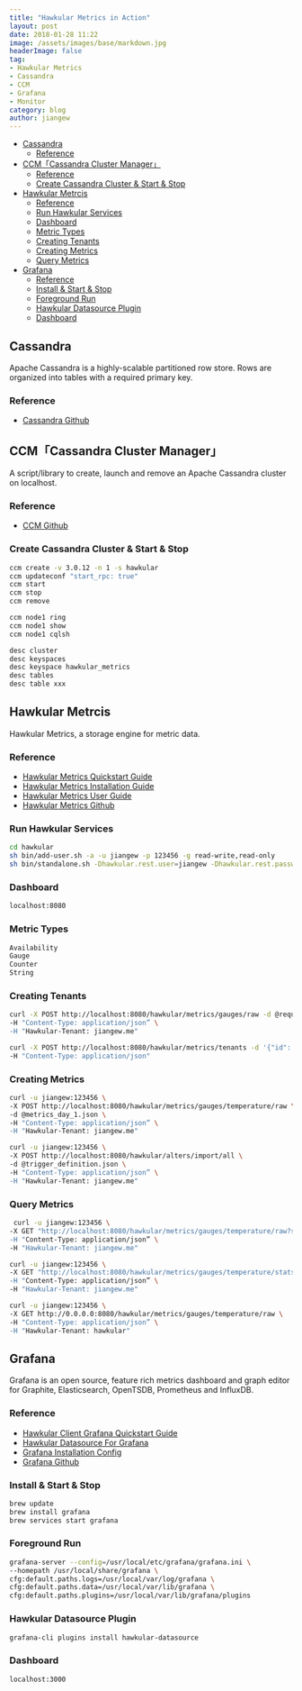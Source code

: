 ```yaml
---
title: "Hawkular Metrics in Action"
layout: post
date: 2018-01-28 11:22
image: /assets/images/base/markdown.jpg
headerImage: false
tag:
- Hawkular Metrics
- Cassandra
- CCM
- Grafana
- Monitor
category: blog
author: jiangew
---
```


<!-- TOC -->

- [Cassandra](#cassandra)
    - [Reference](#reference)
- [CCM「Cassandra Cluster Manager」](#ccmcassandra-cluster-manager)
    - [Reference](#reference-1)
    - [Create Cassandra Cluster & Start & Stop](#create-cassandra-cluster--start--stop)
- [Hawkular Metrcis](#hawkular-metrcis)
    - [Reference](#reference-2)
    - [Run Hawkular Services](#run-hawkular-services)
    - [Dashboard](#dashboard)
    - [Metric Types](#metric-types)
    - [Creating Tenants](#creating-tenants)
    - [Creating Metrics](#creating-metrics)
    - [Query Metrics](#query-metrics)
- [Grafana](#grafana)
    - [Reference](#reference-3)
    - [Install & Start & Stop](#install--start--stop)
    - [Foreground Run](#foreground-run)
    - [Hawkular Datasource Plugin](#hawkular-datasource-plugin)
    - [Dashboard](#dashboard-1)

<!-- /TOC -->

## Cassandra
Apache Cassandra is a highly-scalable partitioned row store. Rows are organized into tables with a required primary key.

### Reference
* [Cassandra Github](https://github.com/apache/cassandra)

## CCM「Cassandra Cluster Manager」
A script/library to create, launch and remove an Apache Cassandra cluster on localhost.

### Reference
* [CCM Github](https://github.com/pcmanus/ccm)

### Create Cassandra Cluster & Start & Stop
```sh
ccm create -v 3.0.12 -n 1 -s hawkular
ccm updateconf "start_rpc: true"
ccm start
ccm stop
ccm remove

ccm node1 ring
ccm node1 show
ccm node1 cqlsh

desc cluster
desc keyspaces
desc keyspace hawkular_metrics
desc tables
desc table xxx
```

## Hawkular Metrcis
Hawkular Metrics, a storage engine for metric data.

### Reference
* [Hawkular Metrics Quickstart Guide](http://www.hawkular.org/hawkular-services/docs/quickstart-guide)
* [Hawkular Metrics Installation Guide](http://www.hawkular.org/hawkular-services/docs/installation-guide)
* [Hawkular Metrics User Guide](http://www.hawkular.org/hawkular-metrics/docs/user-guide/#_introduction)
* [Hawkular Metrics Github](https://github.com/hawkular/hawkular-metrics)

### Run Hawkular Services
```sh
cd hawkular
sh bin/add-user.sh -a -u jiangew -p 123456 -g read-write,read-only
sh bin/standalone.sh -Dhawkular.rest.user=jiangew -Dhawkular.rest.password=123456 -Dhawkular.agent.enabled=true
```

### Dashboard
```sh
localhost:8080
```

### Metric Types
```sh
Availability
Gauge
Counter
String
```

### Creating Tenants
```sh
curl -X POST http://localhost:8080/hawkular/metrics/gauges/raw -d @request.json \
-H "Content-Type: application/json” \
-H "Hawkular-Tenant: jiangew.me"
```
```sh
curl -X POST http://localhost:8080/hawkular/metrics/tenants -d '{"id": “jiangew.me”}' \
-H "Content-Type: application/json"
```

### Creating Metrics
```sh
curl -u jiangew:123456 \
-X POST http://localhost:8080/hawkular/metrics/gauges/temperature/raw \
-d @metrics_day_1.json \
-H "Content-Type: application/json” \
-H "Hawkular-Tenant: jiangew.me"
```
```sh
curl -u jiangew:123456 \
-X POST http://localhost:8080/hawkular/alters/import/all \
-d @trigger_definition.json \
-H "Content-Type: application/json” \
-H "Hawkular-Tenant: jiangew.me"
```

### Query Metrics
```sh
 curl -u jiangew:123456 \
-X GET "http://localhost:8080/hawkular/metrics/gauges/temperature/raw?start=1468578600000&end=1468594800001&order=ASC” \
-H "Content-Type: application/json” \
-H "Hawkular-Tenant: jiangew.me" 
```
```sh
curl -u jiangew:123456 \
-X GET "http://localhost:8080/hawkular/metrics/gauges/temperature/stats?bucketDuration=2h&start=1468533600000&end=1468618200001” \
-H "Content-Type: application/json” \
-H "Hawkular-Tenant: jiangew.me"
```
```sh
curl -u jiangew:123456 \
-X GET http://0.0.0.0:8080/hawkular/metrics/gauges/temperature/raw \
-H "Content-Type: application/json” \
-H "Hawkular-Tenant: hawkular"
```

## Grafana
Grafana is an open source, feature rich metrics dashboard and graph editor for Graphite, Elasticsearch, OpenTSDB, Prometheus and InfluxDB.

### Reference
* [Hawkular Client Grafana Quickstart Guide](http://www.hawkular.org/hawkular-clients/grafana/docs/quickstart-guide)
* [Hawkular Datasource For Grafana](https://grafana.com/plugins/hawkular-datasource)
* [Grafana Installation Config](http://docs.grafana.org/installation/configuration)
* [Grafana Github](https://github.com/grafana/grafana)

### Install & Start & Stop
```sh
brew update
brew install grafana
brew services start grafana
```

### Foreground Run
```sh
grafana-server --config=/usr/local/etc/grafana/grafana.ini \
--homepath /usr/local/share/grafana \
cfg:default.paths.logs=/usr/local/var/log/grafana \
cfg:default.paths.data=/usr/local/var/lib/grafana \
cfg:default.paths.plugins=/usr/local/var/lib/grafana/plugins
```

### Hawkular Datasource Plugin
```sh
grafana-cli plugins install hawkular-datasource
```

### Dashboard
```sh
localhost:3000
```
